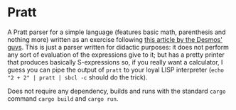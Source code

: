 # Pratt
A Pratt parser for a simple language (features basic math, parenthesis and nothing more) written as an exercise following [this article by the Desmos' guys](https://engineering.desmos.com/articles/pratt-parser/). This is just a parser written for didactic purposes: it does not perform any sort of evaluation of the expressions give to it; but has a pretty printer that produces basically S-expressions so, if you really want a calculator, I guess you can pipe the output of `pratt` to your loyal LISP interpreter (`echo "2 + 2" | pratt | sbcl -c` should do the trick).

Does not require any dependency, builds and runs with the standard `cargo` command `cargo build` and `cargo run`.
